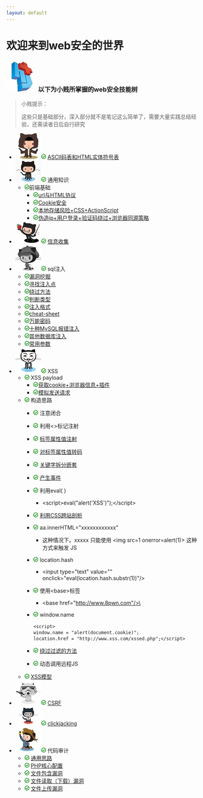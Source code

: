 ```yaml
---
layout: default
---
```


# 欢迎来到web安全的世界
### ![](../img/hj.jpg) 以下为小贱所掌握的web安全技能树
>小贱提示：
>
>这些只是基础部分，深入部分就不是笔记这么简单了，需要大量实践总结经验，还需读者日后自行研究

- ![](../img/github1.png)![](../img/yes.png) [ASCII码表和HTML实体符号表](ascii)
- ![](../img/github2.png)![](../img/yes.png) 通用知识
  - ![](../img/yes.png)前端基础
    - ![](../img/yes.png)[url与HTML协议](url)
    - ![](../img/yes.png)[Cookie安全](cookie)
    - ![](../img/yes.png)[本地存储风险+CSS+ActionScript](bendi)
    - ![](../img/yes.png)[伪造ip+用户登录+验证码绕过+浏览器同源策略](tongyuan)
- ![](../img/github3.png)![](../img/yes.png) [信息收集](xinxishouji)
- ![](../img/github4.png)![](../img/yes.png) sql注入
  - ![](../img/yes.png)[漏洞挖掘](sqlwajue)
  - ![](../img/yes.png)[寻找注入点](zhurudian)
  - ![](../img/yes.png)[绕过方法](raoguofangfa)
  - ![](../img/yes.png)[判断类型](panduanleixing)
  - ![](../img/yes.png)[注入格式](zhurugeshi)
  - ![](../img/yes.png)[cheat-sheet](sqlcheatsheet)
  - ![](../img/yes.png)[万能密码](wannengmima)
  - ![](../img/yes.png)[十种MySQL报错注入](baocuozhuru)
  - ![](../img/yes.png)[其他数据库注入](qitashujuku)
  - ![](../img/yes.png)[常用参数](changyongcanshu)
- ![](../img/github5.png)![](../img/yes.png) XSS
  - ![](../img/yes.png) XSS payload
    - ![](../img/yes.png)[获取cookie+浏览器信息+插件](huoqucookie)
    - ![](../img/yes.png)[模拟发送请求](xssrequests)
  - ![](../img/yes.png) 构造思路
    - ![](../img/yes.png) 注意闭合
    - ![](../img/yes.png) 利用\<>标记注射
    - ![](../img/yes.png) [标签属性值注射](biaoqianshuxing)
    - ![](../img/yes.png) [对标签属性值转码](biaoqianzhuanma)
    - ![](../img/yes.png) [关键字拆分嵌套](guanjianzichaifen)
    - ![](../img/yes.png) [产生事件](chanshengshijian)
    - ![](../img/yes.png) 利用eval( )
      - \<script>eval("alert('XSS')");\</script>
    - ![](../img/yes.png) [利用CSS跨站剖析](liyongcss)
    - ![](../img/yes.png) aa.innerHTML="xxxxxxxxxxxx"
      - 这种情况下。xxxxx 只能使用 \<img src=1 onerror=alert(1)> 这种方式来触发 JS
    - ![](../img/yes.png) location.hash
      - \<input type="text" value="" onclick="eval(location.hash.substr(1))"/>
    - ![](../img/yes.png) 使用\<base>标签
      - \<base href="http://www.8pwn.com"/>\<script src="x.js"></script>
    - ![](../img/yes.png) window.name

       ```
       <script>
       window.name = "alert(document.cookie)";
       location.href = "http://www.xss.com/xssed.php";</script>
       ```
    - ![](../img/yes.png) [绕过过滤的方法](xssraoguo)
    - ![](../img/yes.png) 动态调用远程JS
  - ![](../img/yes.png) [XSS模型](xssmoxing)
- ![](../img/github6.png)![](../img/yes.png) [CSRF](csrf)
- ![](../img/github7.png)![](../img/yes.png) [clickjacking](clickjacking)
- ![](../img/github8.png)![](../img/yes.png) 代码审计
  - ![](../img/yes.png) [通用思路](shenjitongyong)
  - ![](../img/yes.png) [PHP核心配置](phphexinpeizhi)
  - ![](../img/yes.png) [文件包含漏洞](wenjianbaohan)
  - ![](../img/yes.png) [文件读取（下载）漏洞](wenjianduqu)
  - ![](../img/yes.png) [文件上传漏洞](wenjianshangchuan)

